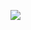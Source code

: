 ![](https://github.com/AdrianArnaiz/Brain-MRI-Autoencoder/blob/master/doc/figs/Slice%20Selection%20Method%20Comparison.png?raw=True)

